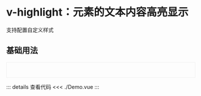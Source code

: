 # v-highlight：元素的文本内容高亮显示

支持配置自定义样式

<script setup>
import Demo from './Demo.vue'

</script>

## 基础用法

<div style="border: 1px solid #eee; padding: 20px"><Demo></Demo></div>

::: details 查看代码
<<< ./Demo.vue
:::
